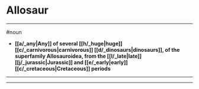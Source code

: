 # Allosaur
---
#noun
- **[[a/_any|Any]] of several [[h/_huge|huge]] [[c/_carnivorous|carnivorous]] [[d/_dinosaurs|dinosaurs]], of the superfamily Allosauroidea, from the [[l/_late|late]] [[j/_jurassic|Jurassic]] and [[e/_early|early]] [[c/_cretaceous|Cretaceous]] periods**
---
---
